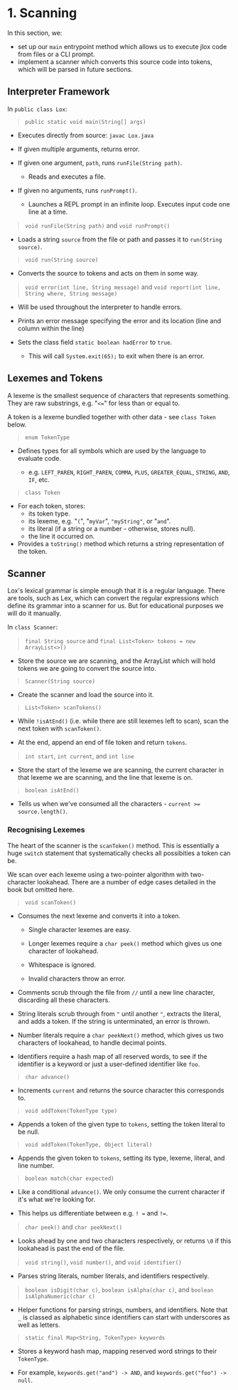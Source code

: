 # 1. Scanning

In this section, we:

* set up our `main` entrypoint method which allows us to execute jlox code from files or a CLI prompt.
* implement a scanner which converts this source code into tokens, which will be parsed in future sections.

## Interpreter Framework

In `public class Lox`:

> `public static void main(String[] args)`

* Executes directly from source: `javac Lox.java`

* If given multiple arguments, returns error.

* If given one argument, `path`, runs `runFile(String path)`.
  * Reads and executes a file.

* If given no arguments, runs `runPrompt()`.
  * Launches a REPL prompt in an infinite loop. Executes input code one line at a time.

> `void runFile(String path)` and `void runPrompt()`

* Loads a string `source` from the file or path and passes it to `run(String source)`.

> `void run(String source)`

* Converts the source to tokens and acts on them in some way.

> `void error(int line, String message)` and `void report(int line, String where, String message)`

* Will be used throughout the interpreter to handle errors.
* Prints an error message specifying the error and its location (line and column within the line)
* Sets the class field `static boolean hadError` to `true`.

  * This will call `System.exit(65);` to exit when there is an error.

## Lexemes and Tokens

A lexeme is the smallest sequence of characters that represents something. They are raw substrings, e.g. "`<=`" for less than or equal to.

A token is a lexeme bundled together with other data - see `class Token` below.

> `enum TokenType`

* Defines types for all symbols which are used by the language to evaluate code.

  * e.g. `LEFT_PAREN`, `RIGHT_PAREN`, `COMMA`, `PLUS`, `GREATER_EQUAL`, `STRING`, `AND`, `IF`, etc.

> `class Token`

* For each token, stores:
  * its token type.
  * its lexeme, e.g. "`(`", "`myVar`", `"myString"`, or "`and`".
  * its literal (if a string or a number - otherwise, stores null).
  * the line it occurred on.
* Provides a `toString()` method which returns a string representation of the token.

## Scanner

Lox's lexical grammar is simple enough that it is a regular language. There are tools, such as Lex, which can convert the regular expressions which define its grammar into a scanner for us. But for educational purposes we will do it manually.

In `class Scanner`:

> `final String source` and `final List<Token> tokens = new ArrayList<>()`

* Store the source we are scanning, and the ArrayList which will hold tokens we are going to convert the source into.

> `Scanner(String source)`

* Create the scanner and load the source into it.

> `List<Token> scanTokens()`

* While `!isAtEnd()` (i.e. while there are still lexemes left to scan), scan the next token with `scanToken()`.

* At the end, append an end of file token and return `tokens`.

> `int start`, `int current`, and `int line`

* Store the start of the lexeme we are scanning, the current character in that lexeme we are scanning, and the line that lexeme is on.

> `boolean isAtEnd()`

* Tells us when we've consumed all the characters - `current >= source.length()`.

### Recognising Lexemes

The heart of the scanner is the `scanToken()` method. This is essentially a huge `switch` statement that systematically checks all possibities a token can be.

We scan over each lexeme using a two-pointer algorithm with two-character lookahead. There are a number of edge cases detailed in the book but omitted here.

> `void scanToken()`

* Consumes the next lexeme and converts it into a token.

  * Single character lexemes are easy.

  * Longer lexemes require a `char peek()` method which gives us one character of lookahead.

  * Whitespace is ignored.

  * Invalid characters throw an error.

* Comments scrub through the file from `//` until a new line character, discarding all these characters.

* String literals scrub through from `"` until another `"`, extracts the literal, and adds a token. If the string is unterminated, an error is thrown.

* Number literals require a `char peekNext()` method, which gives us two characters of lookahead, to handle decimal points.

* Identifiers require a hash map of all reserved words, to see if the identifier is a keyword or just a user-defined identifier like `foo`.


> `char advance()`

* Increments `current` and returns the source character this corresponds to.

> `void addToken(TokenType type)`

* Appends a token of the given type to `tokens`, setting the token literal to be null.

> `void addToken(TokenType, Object literal)`

* Appends the given token to `tokens`, setting its type, lexeme, literal, and line number.

> `boolean match(char expected)`

* Like a conditional `advance()`. We only consume the current character if it's what we're looking for.

* This helps us differentiate between e.g. `! =` and `!=`.

> `char peek()` and `char peekNext()`

* Looks ahead by one and two characters respectively, or returns `\0` if this lookahead is past the end of the file.

> `void string()`, `void number()`, and `void identifier()`

* Parses string literals, number literals, and identifiers respectively.

> `boolean isDigit(char c)`, `boolean isAlpha(char c)`, and `boolean isAlphaNumeric(char c)`

* Helper functions for parsing strings, numbers, and identifiers. Note that `_` is classed as alphabetic since identifiers can start with underscores as well as letters.

> `static final Map<String, TokenType> keywords`

* Stores a keyword hash map, mapping reserved word strings to their `TokenType`.

* For example, `keywords.get("and") -> AND`, and `keywords.get("foo") -> null`.